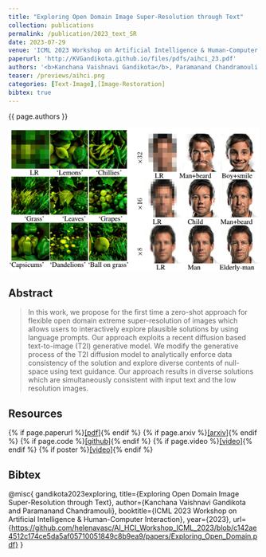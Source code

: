 ```yaml
---
title: "Exploring Open Domain Image Super-Resolution through Text"
collection: publications
permalink: /publication/2023_text_SR
date: 2023-07-29
venue: 'ICML 2023 Workshop on Artificial Intelligence & Human-Computer Interaction'
paperurl: 'http://KVGandikota.github.io/files/pdfs/aihci_23.pdf'
authors: '<b>Kanchana Vaishnavi Gandikota</b>, Paramanand Chandramouli'
teaser: /previews/aihci.png
categories: [Text-Image],[Image-Restoration]
bibtex: true
---
```


{{ page.authors }}

<img class="pub_teaser" src="../images/previews/aihci.png" alt="Teaser Image" title="teaser" />

## Abstract

>  In this work, we propose for the first time a zero-shot approach for flexible open domain extreme super-resolution of images which allows users to interactively explore plausible solutions by using language prompts. Our approach exploits a recent diffusion based text-to-image (T2I) generative model. We modify the generative process of the T2I diffusion model to analytically enforce data consistency of the solution and explore diverse contents of null-space using text guidance. Our approach results in diverse solutions which are simultaneously consistent with input text and the low resolution images.

## Resources

{% if page.paperurl %}<a href=" {{ page.paperurl }} ">[pdf]</a>{% endif %} {% if page.arxiv %}<a href=" {{ page.arxiv }} ">[arxiv]</a>{% endif %} {% if page.code %}<a href=" {{ page.code }} ">[github]</a>{% endif %} {% if page.video %}<a href=" {{ page.video }} ">[video]</a>{% endif %} {% if poster %}<a href=" {{ page.poster }} ">[video]</a>{% endif %}

## Bibtex

@misc{
gandikota2023exploring,
title={Exploring Open Domain Image Super-Resolution through Text},
author={Kanchana Vaishnavi Gandikota and Paramanand Chandramouli},
booktitle={ICML 2023 Workshop on Artificial Intelligence & Human-Computer Interaction},
year={2023},
url={https://github.com/helenavasc/AI_HCI_Workshop_ICML_2023/blob/c142ae4512c174ce5da5af05710051849c8b9ea9/papers/Exploring_Open_Domain.pdf}
}
